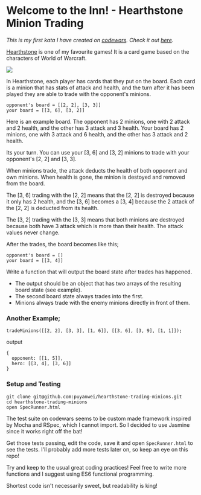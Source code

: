 # Welcome to the Inn! - Hearthstone Minion Trading

_This is my first kata I have created on [codewars](https://www.codewars.com). Check it out [here](https://www.codewars.com/kata/5b6598839756804e5c00005a)._

[Hearthstone](https://playhearthstone.com) is one of my favourite games! It is a card game based on the characters of World of Warcraft.

![](https://user-images.githubusercontent.com/14803518/43685084-42aedbc0-98a4-11e8-9fe5-e883dd7aef87.png)

In Hearthstone, each player has cards that they put on the board. Each card is a minion that has stats of attack and health, and the turn after it has been played they are able to trade with the opponent's minions.

```
opponent's board = [[2, 2], [3, 3]]
your board = [[3, 6], [3, 2]]
```

Here is an example board. The opponent has 2 minions, one with 2 attack and 2 health, and the other has 3 attack and 3 health. Your board has 2 minions, one with 3 attack and 6 health, and the other has 3 attack and 2 health.

Its your turn. You can use your [3, 6] and [3, 2] minions to trade with your opponent's [2, 2] and [3, 3].

When minions trade, the attack deducts the health of both opponent and own minions. When health is gone, the minion is destoyed and removed from the board.

The [3, 6] trading with the [2, 2] means that the [2, 2] is destroyed because it only has 2 health, and the [3, 6] becomes a [3, 4] because the 2 attack of the [2, 2] is deducted from its health.

The [3, 2] trading with the [3, 3] means that both minions are destroyed because both have 3 attack which is more than their health. The attack values never change.

After the trades, the board becomes like this;

```
opponent's board = []
your board = [[3, 4]]
```

Write a function that will output the board state after trades has happened.

-   The output should be an object that has two arrays of the resulting board state (see example).
-   The second board state always trades into the first.
-   Minions always trade with the enemy minions directly in front of them.

### Another Example;

```
tradeMinions([[2, 2], [3, 3], [1, 6]], [[3, 6], [3, 9], [1, 1]]);
```

output

```
{
  opponent: [[1, 5]],
  hero: [[3, 4], [3, 6]]
}
```

### Setup and Testing

```
git clone git@github.com:puyanwei/hearthstone-trading-minions.git
cd hearthstone-trading-minions
open SpecRunner.html
```

The test suite on codewars seems to be custom made framework inspired by Mocha and RSpec, which I cannot import. So I decided to use Jasmine since it works right off the bat!

Get those tests passing, edit the code, save it and open `SpecRunner.html` to see the tests. I'll probably add more tests later on, so keep an eye on this repo!

Try and keep to the usual great coding practices! Feel free to write more functions and I suggest using ES6 functional programming.

Shortest code isn't necessarily sweet, but readability is king!
